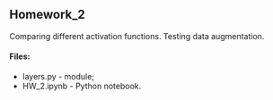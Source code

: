 ## Homework_2

Comparing different activation functions. Testing data augmentation.

#### Files:
+ layers.py - module;
+ HW_2.ipynb - Python notebook.